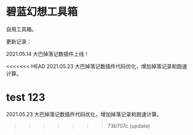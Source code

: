 # 碧蓝幻想工具箱

自用工具箱。

更新记录：

2021.05.14 大巴掉落记数插件上线！

<<<<<<< HEAD
2021.05.23 大巴掉落记数插件代码优化，增加掉落记录和跑速计算。

test
123
=======
2021.05.23 大巴掉落记数插件代码优化，增加掉落记录和跑速计算。
>>>>>>> 73b707c (update)
